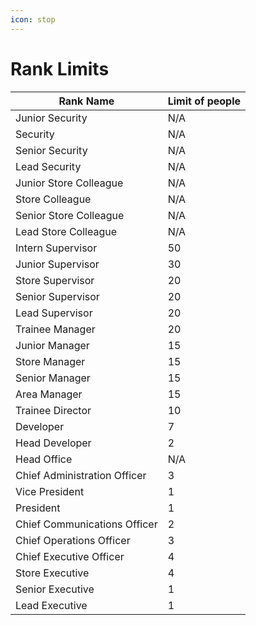 ```yaml
---
icon: stop
---
```


# Rank Limits



<table data-full-width="true"><thead><tr><th>Rank Name</th><th>Limit of people</th></tr></thead><tbody><tr><td>Junior Security</td><td>N/A</td></tr><tr><td>Security</td><td>N/A</td></tr><tr><td>Senior Security</td><td>N/A</td></tr><tr><td>Lead Security</td><td>N/A</td></tr><tr><td>Junior Store Colleague</td><td>N/A</td></tr><tr><td>Store Colleague</td><td>N/A</td></tr><tr><td>Senior Store Colleague</td><td>N/A</td></tr><tr><td>Lead Store Colleague</td><td>N/A</td></tr><tr><td>Intern Supervisor</td><td>50</td></tr><tr><td>Junior Supervisor</td><td>30</td></tr><tr><td>Store Supervisor</td><td>20</td></tr><tr><td>Senior Supervisor</td><td>20</td></tr><tr><td>Lead Supervisor</td><td>20</td></tr><tr><td>Trainee Manager</td><td>20</td></tr><tr><td>Junior Manager</td><td>15</td></tr><tr><td>Store Manager</td><td>15</td></tr><tr><td>Senior Manager</td><td>15</td></tr><tr><td>Area Manager</td><td>15</td></tr><tr><td>Trainee Director</td><td>10</td></tr><tr><td>Developer</td><td>7</td></tr><tr><td>Head Developer</td><td>2</td></tr><tr><td>Head Office</td><td>N/A</td></tr><tr><td>Chief Administration Officer</td><td>3</td></tr><tr><td>Vice President</td><td>1</td></tr><tr><td>President</td><td>1</td></tr><tr><td>Chief Communications Officer</td><td>2</td></tr><tr><td>Chief Operations Officer</td><td>3</td></tr><tr><td>Chief Executive Officer</td><td>4</td></tr><tr><td>Store Executive</td><td>4</td></tr><tr><td>Senior Executive</td><td>1</td></tr><tr><td>Lead Executive</td><td>1</td></tr></tbody></table>
